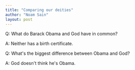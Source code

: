 ```yaml
---
title: "Comparing our deities"
author: "Noam Sain"
layout: post
---
```


Q: What do Barack Obama and God have in common?

A: Neither has a birth certificate.

Q: What's the biggest difference between Obama and God?

A: God doesn't think he's Obama.
